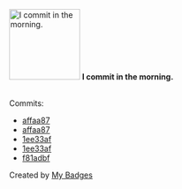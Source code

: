 <img src="https://my-badges.github.io/my-badges/morning-commits.png" alt="I commit in the morning." title="I commit in the morning." width="128">
<strong>I commit in the morning.</strong>
<br><br>

Commits:

- <a href="https://github.com/kubeagi/langchaingo/commit/affaa87bdd6fad7584f0aa48a278e48d3d4d4cce">affaa87</a>
- <a href="https://github.com/Abirdcfly/langchaingo/commit/affaa87bdd6fad7584f0aa48a278e48d3d4d4cce">affaa87</a>
- <a href="https://github.com/kubeagi/langchaingo/commit/1ee33af9af6490a0d32e3dc5f657162b43badc89">1ee33af</a>
- <a href="https://github.com/Abirdcfly/langchaingo/commit/1ee33af9af6490a0d32e3dc5f657162b43badc89">1ee33af</a>
- <a href="https://github.com/Abirdcfly/pipeline-1/commit/f81adbf2d99cd9cbab0b223891cc5e5207164674">f81adbf</a>


Created by <a href="https://github.com/my-badges/my-badges">My Badges</a>